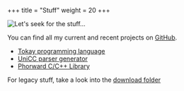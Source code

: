 +++
title = "Stuff"
weight = 20
+++

<img src="/20210825.jpg" title="Let's seek for the stuff...">

You can find all my current and recent projects on [GitHub](https://github.com/phorward).

- [Tokay programming language](https://github.com/phorward/tokay)
- [UniCC parser generator](https://github.com/phorward/unicc)
- [Phorward C/C++ Library](https://github.com/phorward/libphorward)

For legacy stuff, take a look into the [download folder](http://downloads.phorward-software.com/)
